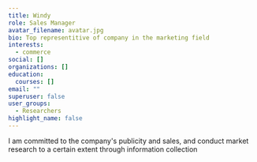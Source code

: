 ```yaml
---
title: Windy
role: Sales Manager
avatar_filename: avatar.jpg
bio: Top representitive of company in the marketing field
interests:
  - commerce
social: []
organizations: []
education:
  courses: []
email: ""
superuser: false
user_groups:
  - Researchers
highlight_name: false
---
```

I am committed to the company's publicity and sales, and conduct market research to a certain extent through information collection